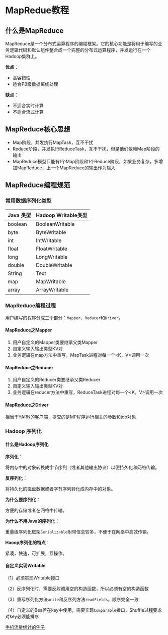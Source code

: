 # MapRedue教程

## 什么是MapReduce

MapReduce是一个分布式运算程序的编程框架。它的核心功能是将用于编写的业务逻辑代码和默认组件整合成一个完整的分布式运算程序，并发运行在一个Hadoop集群上。

**优点**：

- 高容错性
- 适合PB级数据离线处理

**缺点**：

- 不适合实时计算
- 不适合流式计算

## MapReduce核心思想

- Map阶段，并发执行MapTask，互不干扰
- Reduce阶段，并发执行ReduceTask，互不干扰，但是他们依赖Map阶段的输出
- MapReduce模型只能有1个Map阶段和1个Reduce阶段，如果业务复杂，多增加MapReduce，上一个MapReduce的输出作为输入

## MapReduce编程规范

### 常用数据序列化类型

| Java 类型 | Hadoop Writable类型 |
| --------- | ------------------- |
| boolean   | BooleanWritable     |
| byte      | ByteWritable        |
| int       | IntWritable         |
| float     | FloatWritable       |
| long      | LongWritable        |
| double    | DoubleWritable      |
| String    | Text                |
| map       | MapWritable         |
| array     | ArrayWritable       |

### MapReduce编程过程

用户编写的程序分成三个部分：`Mapper`、`Reducer`和`Driver`。

#### MapReduce之Mapper

1. 用户自定义的Mapper类要继承父类Mapper
2. 自定义输入输出类型KV对
3. 业务逻辑在map方法中重写，MapTask进程对每一个<K，V>调用一次

#### MapReduce之Reducer

1. 用户自定义的Reducer类要继承父类Reducer
2. 自定义输入输出类型KV对
3. 业务逻辑在reducer方法中重写，ReduceTask进程对每一个<K，V>调用一次

#### MapReduce之Driver

相当于YARN的客户端，提交的是MP程序运行相关的参数和job对象

### Hadoop 序列化

#### 什么是Hadoop序列化

**序列化**：

将内存中的对象转换成字节序列（或者其他输出协议）以便持久化和网络传输。

**反序列化**：

将持久化的磁盘数据或者字节序列转化成内存中的对象。

**为什么要序列化**：

方便的存储或者在网络中传输。

**为什么不用Java的序列化**：

重量级序列化框架`Serializable`附带信息较多，不便于在网络中高效传输。

**Haoop序列化的特点**：

紧凑，快速，可扩展，互操作。

#### 自定义实现Writable

（1）必须实现Writable接口

（2）反序列化时，需要反射调用空的构造函数，所以必须有空的构造函数

（3）重写序列化方法`write`和反序列方法`readFields`，顺序完全一致

（4）自定义的Bea若在key中使用，需要实现`Comparable`接口，Shuffle过程要求对key必须能排序

[手机流量统计的例子](https://github.com/fanling521/hadoop_demo)

